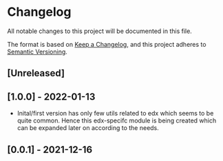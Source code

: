 # Changelog
All notable changes to this project will be documented in this file.

The format is based on [Keep a Changelog](https://keepachangelog.com/en/1.0.0/),
and this project adheres to [Semantic Versioning](https://semver.org/spec/v2.0.0.html).

## [Unreleased]

## [1.0.0] - 2022-01-13

- Inital/first version has only few utils related to edx which seems to be quite common. Hence this edx-specifc 
module is being created which can be expanded later on according to the needs. 

## [0.0.1] - 2021-12-16
